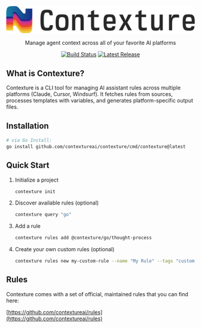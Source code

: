 <div align="center">
  <a href="https://contexture.sh">
    <picture>
      <source srcset="web/assets/full-logo-dark@4x.webp" width="75%" media="(prefers-color-scheme: dark)">
      <source srcset="web/assets/full-logo-white@4x.webp" width="75%" media="(prefers-color-scheme: light)">
      <img src="web/assets/full-logo-white@4x.webp" alt="Contexture logo">
    </picture>
  </a>
</div>
<p align="center">Manage agent context across all of your favorite AI platforms</p>
<p align="center">
  <a href="https://github.com/contextureai/contexture/actions/workflows/release.yml"><img alt="Build Status" src="https://img.shields.io/github/actions/workflow/status/contextureai/contexture/release.yml?style=flat-square&branch=main" /></a>
  <a href="https://github.com/contextureai/contexture/releases"><img alt="Latest Release" src="https://img.shields.io/github/v/release/contextureai/contexture?sort=semver&display_name=release&style=flat-square" /></a>
</p>

## What is Contexture?

Contexture is a CLI tool for managing AI assistant rules across multiple platforms (Claude, Cursor, Windsurf). It fetches rules from sources, processes templates with variables, and generates platform-specific output files.

## Installation

```bash
# via Go Install:
go install github.com/contextureai/contexture/cmd/contexture@latest
```

## Quick Start

1. Initialize a project
   ```bash
   contexture init
   ```
2. Discover available rules (optional)
   ```bash
   contexture query "go"
   ```
3. Add a rule
   ```bash
   contexture rules add @contexture/go/thought-process
   ```
4. Create your own custom rules (optional)
   ```bash
   contexture rules new my-custom-rule --name "My Rule" --tags "custom"
   ```

## Rules

Contexture comes with a set of official, maintained rules that you can find here:

[https://github.com/contextureai/rules](https://github.com/contextureai/rules)
